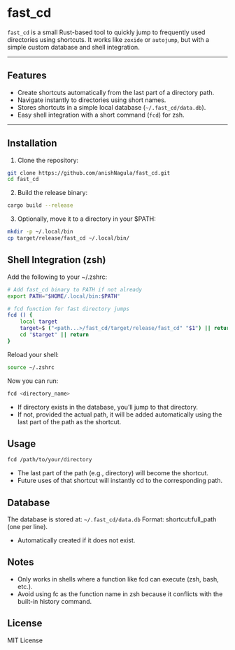 # fast_cd

`fast_cd` is a small Rust-based tool to quickly jump to frequently used directories using shortcuts. It works like `zoxide` or `autojump`, but with a simple custom database and shell integration.

---

## Features

- Create shortcuts automatically from the last part of a directory path.
- Navigate instantly to directories using short names.
- Stores shortcuts in a simple local database (`~/.fast_cd/data.db`).
- Easy shell integration with a short command (`fcd`) for zsh.

---

## Installation

1. Clone the repository:

```bash
git clone https://github.com/anishNagula/fast_cd.git
cd fast_cd
```

2. Build the release binary:
```bash
cargo build --release
```

3. Optionally, move it to a directory in your $PATH:
```bash
mkdir -p ~/.local/bin
cp target/release/fast_cd ~/.local/bin/
```


## Shell Integration (zsh)
Add the following to your ~/.zshrc:

```bash
# Add fast_cd binary to PATH if not already
export PATH="$HOME/.local/bin:$PATH"

# fcd function for fast directory jumps
fcd () {
    local target
    target=$ ("<path...>/fast_cd/target/release/fast_cd" "$1") || return
    cd "$target" || return
}
```

Reload your shell:
```bash
source ~/.zshrc
```

Now you can run:
```bash
fcd <directory_name>
```

- If directory exists in the database, you’ll jump to that directory.
- If not, provided the actual path, it will be added automatically using the last part of the path as the shortcut.

## Usage
```bash
fcd /path/to/your/directory
```

- The last part of the path (e.g., directory) will become the shortcut.
- Future uses of that shortcut will instantly cd to the corresponding path.

## Database
The database is stored at: `~/.fast_cd/data.db`
Format: shortcut:full_path (one per line).
- Automatically created if it does not exist.

## Notes

- Only works in shells where a function like fcd can execute (zsh, bash, etc.).
- Avoid using fc as the function name in zsh because it conflicts with the built-in history command.

## License
MIT License